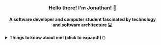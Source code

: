 <h3 align="center">Hello there! I'm Jonathan! 👋</h3>
<h4 align="center">A software developer and computer student fascinated by technology and software architecture 💻</h4>

<details>
<summary> <b> Things to know about me! (click to expand!) 🖱️ </b> </summary>
  <br>
    <p> Experienced Full Stack Software Developer specializing in Back-end development. Passionate about technology, software architecture, and large-scale projects. Skilled in C#, ASP.NET, SQL, Angular, TypeScript, Redis, Go, Docker, microservices, testing, DDD, and design patterns. <br> <br>
      Interested in Open Source, Cloud, DevOps, CI/CD, information security, and agile practices. Committed to continuous learning and delivering high-quality solutions. Goal-oriented professional dedicated to driving the success and advancement of computer systems.</p>
<hr>

<!-- <h4 align="center">Technologies with which I have already had some contact 📱</h4>

<div align="center">
  <h4 align="center">Front-end - Back-end</h4>
  <img alt="Angular" height="35" width="35" src="https://cdn.jsdelivr.net/gh/devicons/devicon/icons/angularjs/angularjs-original.svg" />
  <img alt="HTML" height="35" width="35" src="https://cdn.jsdelivr.net/gh/devicons/devicon/icons/html5/html5-original-wordmark.svg"/>
  <img alt="JavaScript" height="35" width="35" src="https://cdn.jsdelivr.net/gh/devicons/devicon/icons/javascript/javascript-original.svg"/>
 
  
  <img height="35" width="35" src="https://icongr.am/feather/minus.svg?size=148&color=fffafa"/>
  
  <img alt="csharp" height="35" width="35" src="https://cdn.jsdelivr.net/gh/devicons/devicon/icons/csharp/csharp-original.svg"/>
  <img alt="dotnet" height="35" width="35" src="https://cdn.jsdelivr.net/gh/devicons/devicon/icons/dot-net/dot-net-original-wordmark.svg"/>
  <img alt="typescript" height="35" width="35" src="https://cdn.jsdelivr.net/gh/devicons/devicon/icons/typescript/typescript-original.svg" />
  <img alt="c" height="35" width="35" src="https://cdn.jsdelivr.net/gh/devicons/devicon/icons/c/c-original.svg" />
  
  
  <h4>Databases - Tools and others:</h4>

  <img alt="sqlserver" height="35" width="35" src="https://cdn.jsdelivr.net/gh/devicons/devicon/icons/microsoftsqlserver/microsoftsqlserver-plain-wordmark.svg"/>
   <img alt="postgress" height="35" width="35" src="https://cdn.jsdelivr.net/gh/devicons/devicon/icons/postgresql/postgresql-original-wordmark.svg" /> 
  
  <img height="35" width="35" src="https://icongr.am/feather/minus.svg?size=148&color=fffafa"/>
  
  <img alt="redis" height="35" width="35" src="https://cdn.jsdelivr.net/gh/devicons/devicon/icons/redis/redis-original.svg"/>        
  <img alt="GIT" height="35" width="35" src="https://cdn.jsdelivr.net/gh/devicons/devicon/icons/git/git-original.svg"/>
  <img alt="github" height="35" width="35" src="https://cdn.jsdelivr.net/gh/devicons/devicon/icons/github/github-original.svg"/>
  <img alt="Linux" height="35" width="35" src="https://cdn.jsdelivr.net/gh/devicons/devicon/icons/linux/linux-original.svg"/>
 
</div>  

<hr> -->

<div align="center">
  <a href="https://github.com/jtauanpm">
  <img height="160em" src="https://github-readme-stats.vercel.app/api/top-langs/?username=jtauanpm&layout=compact&langs_count=7&theme=codeSTACKr"/>
  <img height="150em" src="https://github-readme-stats.vercel.app/api?username=jtauanpm&show_icons=true&theme=codeSTACKr&include_all_commits=true&count_private=true"/>
</div>

<h4 align="center">Connect with me:</h4>

<p align="center">
  <a href="mailto:jtauan10@gmail.com" target="blank"><img align="center" src="https://user-images.githubusercontent.com/79918787/176289888-ec9a21b5-74e2-4954-beea-336d648e0af4.png" alt="jtauan10@gmail.com" height="30" width="33" /></a>
  <a href="https://linkedin.com/in/jtauanpm" target="blank"><img align="center" src="https://raw.githubusercontent.com/rahuldkjain/github-profile-readme-generator/master/src/images/icons/Social/linked-in-alt.svg" alt="jtauanpm" height="30" width="40" /></a>
  <!--
  <a href="https://instagram.com/jtauanpm" target="blank"><img align="center" src="https://raw.githubusercontent.com/rahuldkjain/github-profile-readme-generator/master/src/images/icons/Social/instagram.svg" alt="jtauanpm" height="30" width="40" /></a>
  <a href="https://twitter.com/jtauanpm" target="blank"><img align="center" src="https://raw.githubusercontent.com/rahuldkjain/github-profile-readme-generator/master/src/images/icons/Social/twitter.svg" alt="jtauanpm" height="30" width="40" /></a>
  <a href="https://wa.me/558399610245" target="blank"><img align="center" src="https://raw.githubusercontent.com/rahuldkjain/github-profile-readme-generator/master/src/images/icons/Social/whatsapp.svg" alt="+5583999610245" height="30" width="40" /></a>
  <a href="https://discord.gg/jtauanpm#2925" target="blank"><img align="center" src="https://raw.githubusercontent.com/rahuldkjain/github-profile-readme-generator/master/src/images/icons/Social/discord.svg" alt="jtauanpm#2925" height="30" width="40" /></a>
  -->
</p>
</details>
